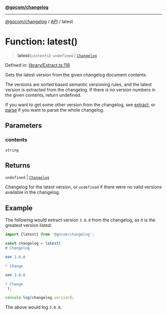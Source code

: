 [**@gocom/changelog**](../README.md)

***

[@gocom/changelog](../README.md) / [API](../Public/API.md) / latest

# Function: latest()

> **latest**(`contents`): `undefined` \| [`Changelog`](../Types/API.Changelog.md)

Defined in: [library/Extract.ts:118](https://github.com/gocom/changelog/blob/21d7e94d349fc49650b58fae1fc875c29931421f/src/library/Extract.ts#L118)

Gets the latest version from the given changelog document contents.

The versions are sorted based semantic versioning rules, and the latest version is
extracted from the changelog. If there is no version numbers in the given
contents, return undefined.

If you want to get some other version from the changelog, see [extract](API.extract.md), or [parse](API.parse.md) if
you want to parse the whole changelog.

## Parameters

### contents

`string`

## Returns

`undefined` \| [`Changelog`](../Types/API.Changelog.md)

Changelog for the latest version, or `undefined` if there were no valid versions
available in the changelog.

## Example

The following would extract version `3.0.0` from the changelog, as it is the greatest version listed:
```ts
import {latest} from '@gocom/changelog';

const changelog = latest(`
# Changelog

### 2.0.0

* Change

### 3.0.0

* Change
`);

console.log(changelog.version);
```
The above would log `3.0.0`.
